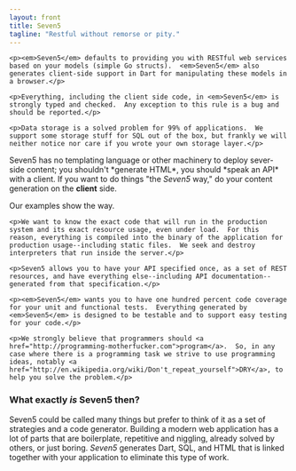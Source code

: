 ```yaml
--- 
layout: front
title: Seven5
tagline: "Restful without remorse or pity."
---
```



<!-- Row Of Columns -->
<div class="row">
  <div class="span4">
	
	
	<p><em>Seven5</em> defaults to providing you with RESTful web services based on your models (simple Go structs).  <em>Seven5</em> also generates client-side support in Dart for manipulating these models in a browser.</p>
	
	<p>Everything, including the client side code, in <em>Seven5</em> is strongly typed and checked.  Any exception to this rule is a bug and should be reported.</p>

	<p>Data storage is a solved problem for 99% of applications.  We support some storage stuff for SQL out of the box, but frankly we will neither notice nor care if you wrote your own storage layer.</p>


  </div>
  <div class="span4">
	<p>Seven5 has no templating language or other machinery to deploy sever-side content; you shouldn't *generate HTML*, you should *speak an API* with a client. If you want to do things "the <em>Seven5</em> way," do your content generation on the <strong>client</strong> side.</p>  Our examples show the way.

	<p>We want to know the exact code that will run in the production system and its exact resource usage, even under load.  For this reason, everything is compiled into the binary of the application for production usage--including static files.  We seek and destroy interpreters that run inside the server.</p>

 </div>
  <div class="span4">
	
	<p>Seven5 allows you to have your API specified once, as a set of REST resources, and have everything else--including API documentation--generated from that specification.</p>

	<p><em>Seven5</em> wants you to have one hundred percent code coverage for your unit and functional tests.  Everything generated by <em>Seven5</em> is designed to be testable and to support easy testing for your code.</p>

	<p>We strongly believe that programmers should <a href="http://programming-motherfucker.com">program</a>.  So, in any case where there is a programming task we strive to use programming ideas, notably <a href="http://en.wikipedia.org/wiki/Don't_repeat_yourself">DRY</a>, to help you solve the problem.</p>

  </div>
</div>  <!--row-->

<div class="span12">

<h3>What exactly <em>is</em> Seven5 then?</h3>

<p>
Seven5 could be called many things but prefer to think of it as a set of strategies and a code generator.  Building a modern web application has a lot of parts that are  boilerplate, repetitive and niggling, already solved by others, or just boring.  <em>Seven5</em> generates Dart, SQL, and HTML that is linked together with your application to eliminate this type of work.  
</p>

</div>

